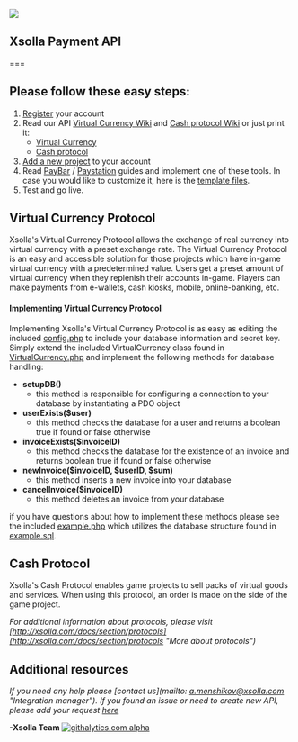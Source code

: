 ![](http://xsolla.com/img/xsolla-logo2.png)

## Xsolla Payment API ##

===

## Please follow these easy steps: ##


1. [Register](https://account.xsolla.com/index.php?a=registrationForm "Account registration") your account
2. Read our API [Virtual Currency Wiki](https://github.com/xsolla/Xsolla-Payment-API/wiki/Virtual-Currency-API-Guide "Virtual Currency API Wiki") and [Cash protocol Wiki](https://github.com/xsolla/Xsolla-Payment-API/wiki/Cash-API-Guide "Cash Protocol API Wiki") or just print it:
   * [Virtual Currency](https://github.com/xsolla/Xsolla-Payment-API/blob/master/Xsolla_Virtual_Currency_API_Guide.pdf "Virtual Currency Protocol API Guide")
   * [Cash protocol](https://github.com/xsolla/Xsolla-Payment-API/blob/master/Xsolla_Cash_API_Guide.pdf "Cash Protocol API Guide")
3. [Add a new project](https://account.xsolla.com/index.php?a=projects&ext=drawfrmnewproject "Add project") to your account
4. Read [PayBar](https://github.com/xsolla/Xsolla-Payment-API/blob/master/Xsolla_PayBar_Integration_Guide_en.pdf "PayBar Integration Guide") / [Paystation](https://github.com/xsolla/Xsolla-Payment-API/blob/master/Xsolla_PayStation_Integration_Guide.pdf "PayStation Integration Guide") guides and implement one of these tools. 
In case you would like to customize it, here is the [template files](https://github.com/xsolla/Xsolla-Payment-API/blob/master/Paystation_template.zip "Paystation template files").
5. Test and go live.


## Virtual Currency Protocol ##

Xsolla's Virtual Currency Protocol allows the exchange of real currency into virtual currency with a preset exchange rate. The Virtual Currency Protocol is an easy and accessible solution for those projects which have in-game virtual currency with a predetermined value. Users get a preset amount of virtual currency when they replenish their accounts in-game. Players can make payments from e-wallets, cash kiosks, mobile, online-banking, etc.

#### Implementing Virtual Currency Protocol ####
Implementing Xsolla's Virtual Currency Protocol is as easy as editing the included [config.php](https://github.com/xsolla/Xsolla-Payment-API/blob/master/examples/virtual_currency_protocol/inc/config.php "config.php") to include your database information and secret key. Simply extend the included VirtualCurrency class found in [VirtualCurrency.php](https://github.com/xsolla/Xsolla-Payment-API/blob/master/examples/virtual_currency_protocol/inc/virtual_currency_protocol.php "VirtualCurrency.php") and implement the following methods for database handling:

* **setupDB()**
    * this method is responsible for configuring a connection to your database by instantiating a PDO object
* **userExists($user)**
    * this method checks the database for a user and returns a boolean true if found or false otherwise
* **invoiceExists($invoiceID)**
    * this method checks the database for the existence of an invoice and returns boolean true if found or false otherwise
* **newInvoice($invoiceID, $userID, $sum)**
    * this method inserts a new invoice into your database 
* **cancelInvoice($invoiceID)**
    * this method deletes an invoice from your database

if you have questions about how to implement these methods please see the included [example.php](https://github.com/xsolla/Xsolla-Payment-API/blob/master/examples/virtual_currency_protocol/example.php "example.php") which utilizes the database structure found in [example.sql](https://github.com/xsolla/Xsolla-Payment-API/blob/master/examples/virtual_currency_protocol/example.sql "example.sql").


## Cash Protocol ##
Xsolla's Cash Protocol enables game projects to sell packs of virtual goods and services. When using this protocol, an order is made on the side of the game project. 


*For additional information about protocols, please visit [http://xsolla.com/docs/section/protocols](http://xsolla.com/docs/section/protocols "More about protocols")*

## Additional resources ##
*If you need any help please [contact us](mailto: a.menshikov@xsolla.com "Integration manager").*
*If you found an issue or need to create new API, please add your request [here](https://github.com/xsolla/Xsolla-Payment-API/issues)*

**-Xsolla Team** 
[![githalytics.com alpha](https://cruel-carlota.pagodabox.com/83459fc49878adb201efdb4ec58a5f92 "githalytics.com")](http://githalytics.com/xsolla/Xsolla-Payment-API)